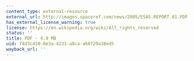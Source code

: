 ```yaml
---
content_type: external-resource
external_url: http://images.spaceref.com/news/2005/ESAS.REPORT.01.PDF
has_external_license_warning: true
license: https://en.wikipedia.org/wiki/All_rights_reserved
status: ''
title: PDF - 4.9 MB
uid: f4d3cd10-0e3a-4231-a8ca-a60729a38ed5
wayback_url: ''
---
```

